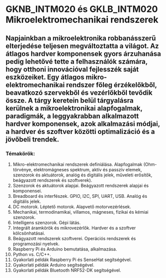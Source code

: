 # GKNB_INTM020 és GKLB_INTM020 Mikroelektromechanikai rendszerek

## Napjainkban a mikroelektronika robbanásszerű elterjedése teljesen megváltoztatta a világot. Az átlagos hardver komponensek gyors árzuhanása pedig lehetővé tette a felhasználók számára, hogy otthoni innovációval fejlesszék saját eszközeiket. Egy átlagos mikro-elektromechanikai rendszer főleg érzékelőkből, beavatkozó szervekből és vezérlőkből tevődik össze. A tárgy keretein belül tárgyalásra kerülnek a mikroelektronikai alapfogalmak, paradigmák, a leggyakrabban alkalmazott hardver komponensek, azok alkalmazási módjai, a hardver és szoftver közötti optimalizáció és a jövőbeli trendek.

### Témakörök:
1. Mikro-elektromechanikai rendszerek definiálása. Alapfogalmak (Ohm-törvénye, elektromágneses spektrum, aktív és passzív elemek, szenzorok és aktuátorok, analóg és digitális jelek, műveleti erősítők, beágyazott rendszerek és szoftverek). 
2. Szenzorok és aktuátorok alapjai. Beágyazott rendszerek alapjai és komponensei.
3. Breadboard és interfészek. GPIO, I2C, SPI, UART, USB. Analóg és digitális jelek.
4. DC motorok. Léptető motorok. Alapvető motorvezérlések.
5. Mechanikai, termodinamikai, villamos, mágneses, fizikai és kémiai szenzorok. 
6. Intelligens szenzorok. Gépi látás.
7. Integrált áramkörök és mikrovezérlők. Hardver és a szoftver kölcsönhatásai.
8. Beágyazott rendszerek szoftverei. Operációs rendszerek és programozási nyelvek.
9. Raspberry Pi és Arduino bemutatása, alkalmazása. 
10. Python vs. C/C++.
11. Gyakorlati példák Raspberry Pi és SenseHat segítségével.
12. Gyakorlati példák Arduino segítségével.
13. Gyakorlati példák Bluetooth NRF52-DK segítségével.


